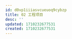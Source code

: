 ```yaml
---
id: d0vp1iiiasvcueuoq9cybzp
title: 02 工程项目
desc: ''
updated: 1710232677531
created: 1710232677531
---
```

